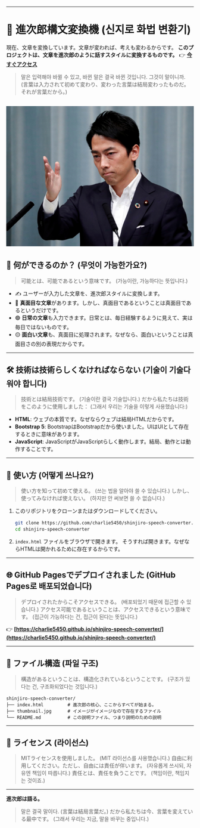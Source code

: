 -----

# 🧠 進次郎構文変換機 (신지로 화법 변환기)

現在、文章を変換しています。文章が変われば、考えも変わるからです。
**このプロジェクトは、文章を進次郎のように話すスタイルに変換するものです。**
👉 **[今すぐアクセス](https://charlie5450.github.io/shinjiro-speech-converter/)**

> 말은 입력해야 바뀔 수 있고, 바뀐 말은 결국 바뀐 것입니다. 그것이 말이니까.
> (言葉は入力されて初めて変わり、変わった言葉は結局変わったものだ。それが言葉だから。)

![신지로 썸네일 이미지](./thumbnail.jpg)
-----

## 🔄 何ができるのか？ (무엇이 가능한가요?)

> 可能とは、可能であるという意味です。
> (가능이란, 가능하다는 뜻입니다.)

  - ✍️ ユーザーが入力した文章を、進次郎スタイルに変換します。
  - 🔵 **真面目な文章**があります。しかし、真面目であるということは真面目であるというだけです。
  - 🟢 **日常の文章**も入力できます。日常とは、毎日経験するように見えて、実は毎日ではないものです。
  - 🟡 **面白い文章**も、真面目に処理されます。なぜなら、面白いということは真面目さの別の表現だからです。

-----

## 🛠 技術は技術らしくなければならない (기술이 기술다워야 합니다)

> 技術とは結局技術です。
> (기술이란 결국 기술입니다.)
> だから私たちは技術をこのように使用しました：
> (그래서 우리는 기술을 이렇게 사용했습니다:)

  - **HTML**: ウェブの本質です。なぜならウェブは結局HTMLだからです。
  - **Bootstrap 5**: BootstrapはBootstrapだから使いました。UIはUIとして存在するときに意味があります。
  - **JavaScript**: JavaScriptがJavaScriptらしく動作します。結局、動作とは動作することです。

-----

## 🧪 使い方 (어떻게 쓰나요?)

> 使い方を知って初めて使える。
> (쓰는 법을 알아야 쓸 수 있습니다.)
> しかし、使ってみなければ使えない。
> (하지만 안 써보면 쓸 수 없습니다.)

1.  このリポジトリをクローンまたはダウンロードしてください。

    ```bash
    git clone https://github.com/charlie5450/shinjiro-speech-converter.git
    cd shinjiro-speech-converter
    ```

2.  `index.html` ファイルをブラウザで開きます。
    そうすれば開きます。なぜならHTMLは開かれるために存在するからです。

-----

## 🌐 GitHub Pagesでデプロイされました (GitHub Pages로 배포되었습니다)

> デプロイされたからこそアクセスできる。
> (배포되었기 때문에 접근할 수 있습니다.)
> アクセス可能であるということは、アクセスできるという意味です。
> (접근이 가능하다는 건, 접근이 된다는 뜻입니다.)

👉 **[https://charlie5450.github.io/shinjiro-speech-converter/](https://charlie5450.github.io/shinjiro-speech-converter/)**

-----

## 📁 ファイル構造 (파일 구조)

> 構造があるということは、構造化されているということです。
> (구조가 있다는 건, 구조화되었다는 것입니다.)

```
shinjiro-speech-converter/
├── index.html         # 進次郎の核心、ここからすべてが始まる。
├── thumbnail.jpg      # イメージがイメージなので存在するファイル
└── README.md          # この説明ファイル、つまり説明のための説明
```

-----

## 🪪 ライセンス (라이선스)

> MITライセンスを使用しました。
> (MIT 라이선스를 사용했습니다.)
> 自由に利用してください。ただし、自由には責任が伴います。
> (자유롭게 쓰시되, 자유엔 책임이 따릅니다.)
> 責任とは、責任を負うことです。
> (책임이란, 책임지는 것이죠.)

-----

**進次郎は語る。**

> 말은 결국 말이다.
> (言葉は結局言葉だ。)
> だから私たちは今、言葉を変えている最中です。
> (그래서 우리는 지금, 말을 바꾸는 중입니다.)
